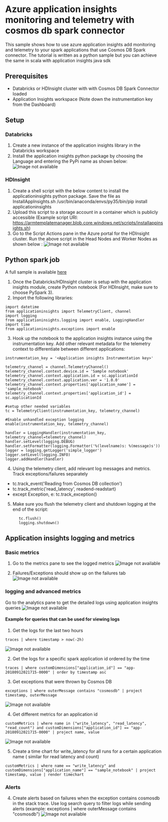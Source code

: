 # Azure application insights monitoring and telemetry with cosmos db spark connector
This sample shows how to use azure application insights add monitoring and telemetry to your spark applications that use Cosmos DB Spark connector.
The tutorial is written as a python sample but you can achieve the same in scala with application insights java sdk

## Prerequisites
* Databricks or HDInsight cluster with with Cosmos DB Spark Connector loaded
* Application Insights workspace (Note down the instrumentation key from the Dashboard)

## Setup 
### Databricks
1.	Create a new instance of the application insights library in the Databricks workspace
2.	Install the application insights python package by choosing the Language and entering the PyPi name as shown below: 
![Image not available](./images/databricks_setup.jpg)

### HDInsight 
1.	Create a shell script with the below content to install the applicationinsights python package. Save the file as InstallAppInsights.sh
/usr/bin/anaconda/envs/py35/bin/pip install applicationinsights 
2.	Upload this script to a storage account in a container which is publicly accessible
(Example script URI: <TODO> https://armtemplatemanager.blob.core.windows.net/scripts/installappinsights.sh)
3.	Go to the Script Actions pane in the Azure portal for the HDInsight cluster. Run the above script in the Head Nodes and Worker Nodes as shown below : 
![Image not available](./images/hdinsight_setup.jpg)


## Python spark job 
A full sample is available [here](./test_cosmosdb_appInsights.py)

1.	Once the Databricks/HDInsight cluster is setup with the application insights module, create Python notebook (For HDInsight, make sure to choose PySpark 3).
2.	Import the following libraries:


```
import datetime
from applicationinsights import TelemetryClient, channel
import logging
from applicationinsights.logging import enable, LoggingHandler
import time
from applicationinsights.exceptions import enable
```

3.	Hook up the notebook to the application insights instance using the instrumentation key. Add other relevant metadata for the telemetry context to differentiate between different applications:

```
instrumentation_key = '<Application insights Instrumentation key>'

telemetry_channel = channel.TelemetryChannel()
telemetry_channel.context.device.id = 'Sample notebook'
telemetry_channel.context.application.id = sc.applicationId
telemetry_channel.context.application.ver = '1.0.0'
telemetry_channel.context.properties['application_name'] = 'sample_notebook'
telemetry_channel.context.properties['application_id'] = sc.applicationId

#setup other needed variables
tc = TelemetryClient(instrumentation_key, telemetry_channel)

#Enable unhandled exception logging
enable(instrumentation_key, telemetry_channel)

handler = LoggingHandler(instrumentation_key, telemetry_channel=telemetry_channel)
handler.setLevel(logging.DEBUG)
handler.setFormatter(logging.Formatter('%(levelname)s: %(message)s'))
logger = logging.getLogger('simple_logger')
logger.setLevel(logging.INFO)
logger.addHandler(handler)
```

4.	Using the telemetry client, add relevant log messages and metrics. Track exceptions/failures separately 

* tc.track_event('Reading from Cosmos DB collection')
* tc.track_metric('read_latency', readend-readstart)
* except Exception, e:
      tc.track_exception()

5.	Make sure you flush the telemetry client and shutdown logging at the end of the script:
```   
      tc.flush()
      logging.shutdown()
```

## Application insights logging and metrics

### Basic metrics 
1.	Go to the metrics pane to see the logged metrics 
![Image not available](./images/basic_monitoring.jpg)

2.	Failures/Exceptions should show up on the failures tab
![Image not available](./images/exception.jpg)

### logging and advanced metrics 
Go to the analytics pane to get the detailed logs using application insights queries
![Image not available](./images/analytics_tab.PNG)

#### Example for queries that can be used for viewing logs 
1. Get the logs for the last two hours 

```
traces | where timestamp > now(-2h)  
```
![Image not available](./images/logs_with_time.PNG)

2. Get the logs for a specific spark application id ordered by the time

```
traces | where customDimensions["application_id"] == "app-20180912021715-0000" | order by timestamp asc 
```


3. Get exceptions that were thrown by Cosmos DB 

```
exceptions | where outerMessage contains "cosmosdb" | project timestamp, outerMessage 
```
![Image not available](./images/analytics_exceptions.PNG)

4. Get different metrics for an application id

```
customMetrics | where name in ("write_latency", "read_latency", "read_count") and customDimensions["application_id"] == "app-20180912021715-0000" | project name, value
```
![Image not available](./images/all_metrics_values.PNG)

5. Create a time chart for write_latency for all runs for a certain application name ( similar for read latency and count)

```
customMetrics | where name == "write_latency" and customDimensions["application_name"] == "sample_notebook" | project  timestamp, value | render timechart 
```


### Alerts
4.	Create alerts based on failures when the exception contains cosmosdb in the stack trace. 
Use log search query to filter logs while sending alerts (example: exceptions | where outerMessage contains "cosmosdb") 
 ![Image not available](./images/alerts.jpg)


